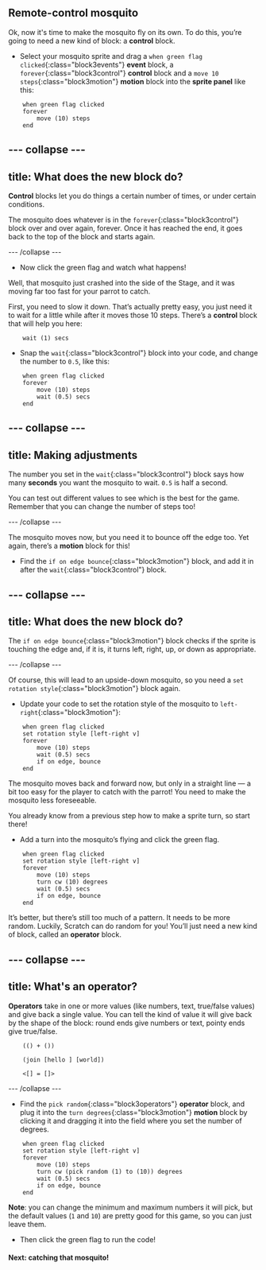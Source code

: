 ## Remote-control mosquito

Ok, now it's time to make the mosquito fly on its own. To do this, you’re going to need a new kind of block: a **control** block. 

+ Select your mosquito sprite and drag a `when green flag clicked`{:class="block3events"} **event** block, a `forever`{:class="block3control"} **control** block and a `move 10 steps`{:class="block3motion"} **motion** block into the **sprite panel** like this: 

```blocks3
    when green flag clicked
    forever
        move (10) steps
    end
```

--- collapse ---
---
title: What does the new block do?
---

**Control** blocks let you do things a certain number of times, or under certain conditions.

The mosquito does whatever is in the `forever`{:class="block3control"} block over and over again, forever. Once it has reached the end, it goes back to the top of the block and starts again. 

--- /collapse ---

+ Now click the green flag and watch what happens!

Well, that mosquito just crashed into the side of the Stage, and it was moving far too fast for your parrot to catch. 

First, you need to slow it down. That’s actually pretty easy, you just need it to wait for a little while after it moves those 10 steps. There’s a **control** block that will help you here: 

```blocks3
    wait (1) secs
```

+ Snap the `wait`{:class="block3control"} block into your code, and change the number to `0.5`, like this:


```blocks3
    when green flag clicked
    forever
        move (10) steps
        wait (0.5) secs
    end
```


--- collapse ---
---
title: Making adjustments
---

The number you set in the `wait`{:class="block3control"} block says how many **seconds** you want the mosquito to wait. `0.5` is half a second. 

You can test out different values to see which is the best for the game. Remember that you can change the number of steps too! 

--- /collapse ---

The mosquito moves now, but you need it to bounce off the edge too. Yet again, there’s a **motion** block for this! 

+ Find the `if on edge bounce`{:class="block3motion"} block, and add it in after the `wait`{:class="block3control"} block.

--- collapse ---
---
title: What does the new block do?
---

The `if on edge bounce`{:class="block3motion"} block checks if the sprite is touching the edge and, if it is, it turns left, right, up, or down as appropriate. 

--- /collapse ---

Of course, this will lead to an upside-down mosquito, so you need a `set rotation style`{:class="block3motion"} block again. 

+ Update your code to set the rotation style of the mosquito to `left-right`{:class="block3motion"}:

```blocks3
    when green flag clicked
    set rotation style [left-right v]
    forever
        move (10) steps
        wait (0.5) secs
        if on edge, bounce
    end
```

The mosquito moves back and forward now, but only in a straight line — a bit too easy for the player to catch with the parrot! You need to make the mosquito less foreseeable.

You already know from a previous step how to make a sprite turn, so start there! 

+ Add a turn into the mosquito’s flying and click the green flag. 

```blocks3
    when green flag clicked
    set rotation style [left-right v]
    forever
        move (10) steps
        turn cw (10) degrees
        wait (0.5) secs
        if on edge, bounce
    end
```

It’s better, but there’s still too much of a pattern. It needs to be more random. Luckily, Scratch can do random for you! You’ll just need a new kind of block, called an **operator** block.

--- collapse ---
---
title: What's an operator?
---

**Operators** take in one or more values (like numbers, text, true/false values) and give back a single value. You can tell the kind of value it will give back by the shape of the block: round ends give numbers or text, pointy ends give true/false. 

```blocks3
    (() + ())

    (join [hello ] [world])

    <[] = []>
```

--- /collapse ---

+ Find the `pick random`{:class="block3operators"} **operator** block, and plug it into the `turn degrees`{:class="block3motion"} **motion** block by clicking it and dragging it into the field where you set the number of degrees. 

```blocks3
    when green flag clicked
    set rotation style [left-right v]
    forever 
        move (10) steps
        turn cw (pick random (1) to (10)) degrees
        wait (0.5) secs
        if on edge, bounce
    end
```

**Note**: you can change the minimum and maximum numbers it will pick, but the default values (`1` and `10`) are pretty good for this game, so you can just leave them.

+ Then click the green flag to run the code!
 
#### Next: catching that mosquito!

